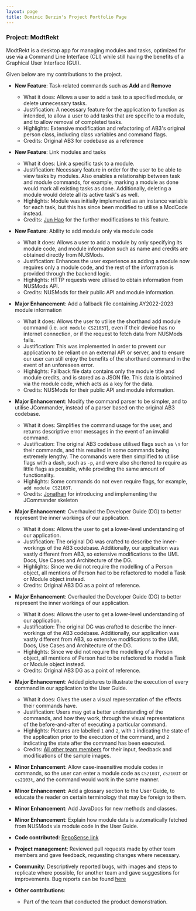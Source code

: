 ```yaml
---
layout: page
title: Dominic Berzin's Project Portfolio Page
---
```


### Project: ModtRekt

ModtRekt is a desktop app for managing modules and tasks, optimized for use via a Command Line Interface (CLI) while still having the benefits of a Graphical User Interface (GUI).

Given below are my contributions to the project.

* **New Feature**: Task-related commands such as **Add** and **Remove**
  * What it does: Allows a user to add a task to a specified module, or delete unnecessary tasks.
  * Justification: A necessary feature for the application to function as intended, to allow a user to add tasks that
  are specific to a module, and to allow removal of completed tasks.
  * Highlights: Extensive modification and refactoring of AB3's original
  person class, including class variables and command flags.
  * Credits: Original AB3 for codebase as a reference

* **New Feature**: Link modules and tasks
  * What it does: Link a specific task to a module.
  * Justification: Necessary feature in order for the user to be able to view tasks by modules. Also enables a relationship
  between task and module commands, for example, marking a module as done would mark all existing tasks as done. Additionally,
  deleting a module would delete all its active task's as well.
  * Highlights: Module was initially implemented as an instance variable for each task, but this
  has since been modified to utilise a ModCode instead.
  * Credits: [Jun Hao](https://github.com/hojunhao2000) for the further modifications to this feature.

* **New Feature**: Ability to add module only via module code
  * What it does: Allows a user to add a module by only specifying its module code,
  and module information such as name and credits are obtained directly from NUSMods.
  * Justification: Enhances the user experience as adding a module now requires only a module code,
  and the rest of the information is provided through the backend logic.
  * Highlights: HTTP requests were utilised to obtain information from NUSMods API.
  * Credits: NUSMods for their public API and module information.

* **Major Enhancement**: Add a fallback file containing AY2022-2023 module information
  * What it does: Allows the user to utilise the shorthand add module command (i.e. `add module CS2103T`), even
  if their device has no internet connection, or if the request to fetch data from NUSMods fails.
  * Justification: This was implemented in order to prevent our application to be reliant on an external API
  or server, and to ensure our user can still enjoy the benefits of the shorthand command in the event of an unforeseen
  error.
  * Highlights: Fallback file data contains only the module title and module credits, and is stored as a JSON
  file. This data is obtained via the module code, which acts as a key for the data.
  * Credits: NUSMods for their public API and module information.
  
* **Major Enhancement**: Modify the command parser to be simpler, and to utilise JCommander, instead of a parser based on the original AB3
  codebase.
  * What it does: Simplifies the command usage for the user, and returns descriptive
  error messages in the event of an invalid command.
  * Justification: The original AB3 codebase utilised flags such as `\n` for their commands, and this resulted in some commands
  being extremely lengthy. The commands were then simplified to utilise flags with a dash, such as `-p`, and were also shortened
  to require as little flags as possible, while providing the same amount of functionality.
  * Highlights: Some commands do not even require flags, for example, `add module CS2103T`.
  * Credits: [Jonathan](https://github.com/jontmy) for introducing and implementing the JCommander skeleton

* **Major Enhancement**: Overhauled the Developer Guide (DG) to better represent the inner workings of our application. 
  * What it does: Allows the user to get a lower-level understanding of our application.
  * Justification: The original DG was crafted to describe the inner-workings of the AB3 codebase. Additionally, our application
  was vastly different from AB3, so extensive modifications to the UML Docs, Use Cases and Architecture of the DG.
  * Highlights: Since we did not require the modelling of a Person object, all mentions of Person had to be refactored
  to model a Task or Module object instead.
  * Credits: Original AB3 DG as a point of reference.

* **Major Enhancement**: Overhauled the Developer Guide (DG) to better represent the inner workings of our application.
  * What it does: Allows the user to get a lower-level understanding of our application.
  * Justification: The original DG was crafted to describe the inner-workings of the AB3 codebase. Additionally, our application
    was vastly different from AB3, so extensive modifications to the UML Docs, Use Cases and Architecture of the DG.
  * Highlights: Since we did not require the modelling of a Person object, all mentions of Person had to be refactored
    to model a Task or Module object instead.
  * Credits: Original AB3 DG as a point of reference.

* **Major Enhancement**: Added pictures to illustrate the execution of every command in our application to the User Guide.
  * What it does: Gives the user a visual representation of the effects their commands have.
  * Justification: Users may get a better understanding of the commands, and how they work, through the visual representations
  of the before-and-after of executing a particular command.
  * Highlights: Pictures are labelled `1` and `2`, with `1` indicating the state of the application prior to the
  execution of the command, and `2` indicating the state after the command has been executed.
  * Credits: [All other team members](https://github.com/orgs/AY2223S1-CS2103T-W10-4/people) for their input, feedback 
  and modifications of the sample images.

* **Minor Enhancement**: Allow case-insensitive module codes in commands, so the user can enter a module code as `CS2103T`, 
`cS2103t` or `cs2103t`, and the command would work in the same manner.

* **Minor Enhancement**: Add a glossary section to the User Guide, to educate the reader on certain terminology that may be 
foreign to them.

* **Minor Enhancement**: Add JavaDocs for new methods and classes.

* **Minor Enhancement**: Explain how module data is automatically fetched from NUSMods via module code in the User Guide.

* **Code contributed**: [RepoSense link](https://nus-cs2103-ay2223s1.github.io/tp-dashboard/?search=domoberzin&breakdown=true&sort=groupTitle&sortWithin=title&timeframe=commit&mergegroup=&groupSelect=groupByRepos&checkedFileTypes=docs~functional-code~test-code~other)

* **Project management**: Reviewed pull requests made by other team members and gave feedback, requesting changes where necessary.

* **Community**: Descriptively reported bugs, with images and steps to replicate where possible,
for another team and gave suggestions for improvements. Bug reports can be found [here](https://github.com/domoberzin/ped/issues)

* **Other contributions**: 
  * Part of the team that conducted the product demonstration.
